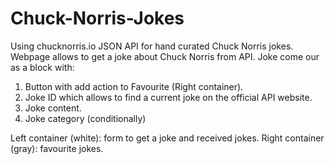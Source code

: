 # Chuck-Norris-Jokes
Using chucknorris.io JSON API for hand curated Chuck Norris jokes.
Webpage allows to get a joke about Chuck Norris from API.
Joke come our as a block with:
1. Button with add action to Favourite (Right container).
2. Joke ID which allows to find a current joke on the official API website.
3. Joke content.
4. Joke category (conditionally)

Left container (white): form to get a joke and received jokes.
Right container (gray): favourite jokes.

